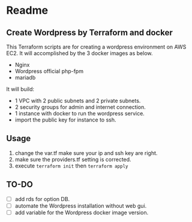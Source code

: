 # Readme
## Create Wordpress by Terraform and docker
This Terraform scripts are for creating a wordpress environment on AWS EC2. It will accomplished by the 3 docker images as below.
- Nginx
- Wordpress official php-fpm
- mariadb

It will build:
- 1 VPC with 2 public subnets and 2 private subnets.
- 2 security groups for admin and internet connection.
- 1 instance with docker to run the wordpress service.
- import the public key for instance to ssh.

## Usage
1. change the var.tf make sure your ip and ssh key are right.
2. make sure the providers.tf setting is corrected.
3. execute `terraform init` then `terraform apply`

## TO-DO
- [ ] add rds for option DB.
- [ ] automate the Wordpress installation without web gui.
- [ ] add variable for the Wordpress docker image version.
